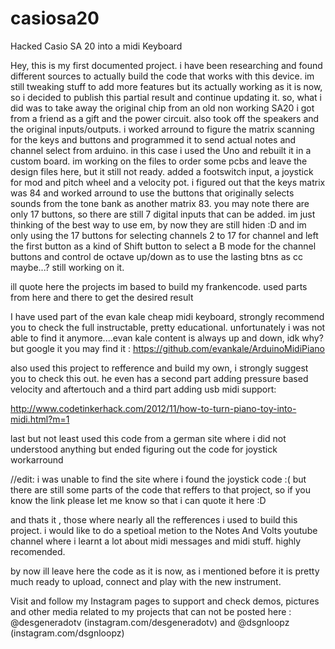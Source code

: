 # casiosa20
Hacked Casio SA 20 into a midi Keyboard


Hey, this is my first documented project. i have been researching and found different sources to actually build
the code that works with this device. im still tweaking stuff to add more features but its actually working as 
it is now, so i decided to publish this partial result and continue updating it. so, what i did was to take away
the original chip from an old non working SA20 i got from a friend as a gift and the power circuit. also took off
the speakers and the original inputs/outputs. i worked arround to figure the matrix scanning for the keys and buttons
and programmed it to send actual notes and channel select from arduino. in this case i used the Uno and rebuilt it in
a custom board. im working on the files to order some pcbs and leave the design files here, but it still not ready.
added a footswitch input, a joystick for mod and pitch wheel and a velocity pot. i figured out that the keys matrix was
84 and worked arround to use the buttons that originally selects sounds from the tone bank as another matrix 83. you 
may note there are only 17 buttons, so there are still 7 digital inputs that can be added. im just thinking of the best
way to use em, by now they are still hiden :D and im only using the 17 buttons for selecting channels 2 to 17 for channel
and left the first button as a kind of Shift button to select a B mode for the channel buttons and control de octave 
up/down as to use the lasting btns as cc maybe...? still working on it.

ill quote here the projects im based to build my frankencode. used parts from here and there to get the desired result

I have used part of the evan kale cheap midi keyboard, strongly recommend you to check the full instructable, pretty educational. unfortunately i was not able to find it anymore....evan kale content is always up and down, idk why? but google it you may find it :
https://github.com/evankale/ArduinoMidiPiano


also used this project to refference and build my own, i strongly suggest you to check this out. he even has a second part adding pressure based velocity and aftertouch and a third part adding usb midi support:

http://www.codetinkerhack.com/2012/11/how-to-turn-piano-toy-into-midi.html?m=1


last but not least used this code from a german site where i did not understood anything but ended figuring out the code for joystick workarround

//edit: i was unable to find the site where i found the joystick code :( but there are still some parts of the code that reffers to that project, so if you know the link please let me know so that i can quote it here :D


and thats it , those where nearly all the refferences i used to build this project. i would like to do a spetioal metion to the Notes And Volts youtube channel where i learnt a lot about midi messages and midi stuff. highly recomended.



by now ill leave here the code as it is now, as i mentioned before it is pretty much ready to upload, connect and play with the new instrument.



Visit and follow my Instagram pages to support and check demos, pictures and other media related to my projects that can not be posted here : @desgeneradotv (instagram.com/desgeneradotv) and @dsgnloopz (instagram.com/dsgnloopz)  
